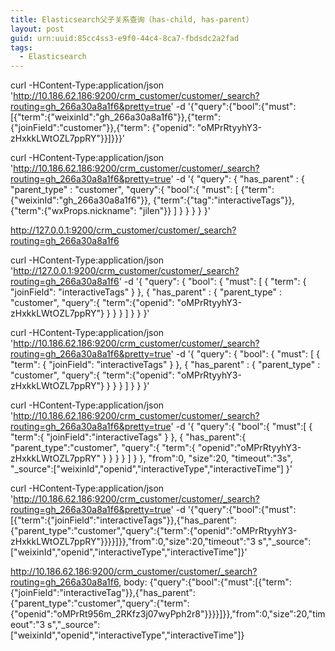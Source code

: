 ```yaml
---
title: Elasticsearch父子关系查询（has-child, has-parent）
layout: post
guid: urn:uuid:85cc4ss3-e9f0-44c4-8ca7-fbdsdc2a2fad
tags:
  - Elasticsearch
---
```



curl -HContent-Type:application/json  'http://10.186.62.186:9200/crm_customer/customer/_search?routing=gh_266a30a8a1f6&pretty=true' -d '{"query":{"bool":{"must":[{"term":{"weixinId":"gh_266a30a8a1f6"}},{"term":{"joinField":"customer"}},{"term": {"openid": "oMPrRtyyhY3-zHxkkLWtOZL7ppRY"}}]}}}'


curl -HContent-Type:application/json  'http://10.186.62.186:9200/crm_customer/customer/_search?routing=gh_266a30a8a1f6&pretty=true' -d '{
  "query": {
    "has_parent" : {
      "parent_type" : "customer",
      "query":{
        "bool":{
            "must": [
              {"term":{"weixinId":"gh_266a30a8a1f6"}},
              {"term":{"tag":"interactiveTags"}},
              {"term":{"wxProps.nickname": "jilen"}}
            ]
        }
      }
    }
  }
}'

http://127.0.0.1:9200/crm_customer/customer/_search?routing=gh_266a30a8a1f6

curl -HContent-Type:application/json  'http://127.0.0.1:9200/crm_customer/customer/_search?routing=gh_266a30a8a1f6' -d '{
  "query": {
    "bool": {
      "must": [
        {
          "term": {
            "joinField": "interactiveTags"
          }
        },
        {
          "has_parent" : {
          "parent_type" : "customer",
          "query":{
              "term":{"openid": "oMPrRtyyhY3-zHxkkLWtOZL7ppRY"}
          }
        }
        }
      ]
    }
  }
}'

curl -HContent-Type:application/json  'http://10.186.62.186:9200/crm_customer/customer/_search?routing=gh_266a30a8a1f6&pretty=true' -d '{
  "query": {
    "bool": {
      "must": [
        {
          "term": {
            "joinField": "interactiveTags"
          }
        },
        {
          "has_parent" : {
          "parent_type" : "customer",
          "query":{
              "term":{"openid": "oMPrRtyyhY3-zHxkkLWtOZL7ppRY"}
          }
        }
        }
      ]
    }
  }
}'

curl -HContent-Type:application/json  'http://10.186.62.186:9200/crm_customer/customer/_search?routing=gh_266a30a8a1f6&pretty=true' -d '{
  "query":{
    "bool":{
      "must":[
        {
          "term":{
            "joinField":"interactiveTags"
          }
        },
        {
          "has_parent":{
            "parent_type":"customer",
            "query":{
              "term":{
                "openid":"oMPrRtyyhY3-zHxkkLWtOZL7ppRY"
              }
            }
          }
        }
      ]
    }
  },
  "from":0,
  "size":20,
  "timeout":"3s",
  "_source":["weixinId","openid","interactiveType","interactiveTime"]
}'

curl -HContent-Type:application/json  'http://10.186.62.186:9200/crm_customer/customer/_search?routing=gh_266a30a8a1f6&pretty=true' -d '{"query":{"bool":{"must":[{"term":{"joinField":"interactiveTags"}},{"has_parent":{"parent_type":"customer","query":{"term":{"openid":"oMPrRtyyhY3-zHxkkLWtOZL7ppRY"}}}}]}},"from":0,"size":20,"timeout":"3 s","_source":["weixinId","openid","interactiveType","interactiveTime"]}'


http://10.186.62.186:9200/crm_customer/customer/_search?routing=gh_266a30a8a1f6, body: {"query":{"bool":{"must":[{"term":{"joinField":"interactiveTag"}},{"has_parent":{"parent_type":"customer","query":{"term":{"openid":"oMPrRt956m_2RKfz3j07wyPph2r8"}}}}]}},"from":0,"size":20,"timeout":"3 s","_source":["weixinId","openid","interactiveType","interactiveTime"]}


